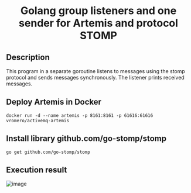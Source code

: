 <h1 align="center">Golang group listeners and one sender for Artemis and protocol STOMP</h1>

## Description
This program in a separate goroutine listens to messages using the stomp protocol and sends messages synchronously. The listener prints received messages.

## Deploy Artemis in Docker
```
docker run -d --name artemis -p 8161:8161 -p 61616:61616 vromero/activemq-artemis
```

## Install library github.com/go-stomp/stomp
```
go get github.com/go-stomp/stomp
```

## Execution result
![image](https://user-images.githubusercontent.com/59051004/219353627-1fbf28a0-0476-49a4-9bee-514539dc2471.png)

